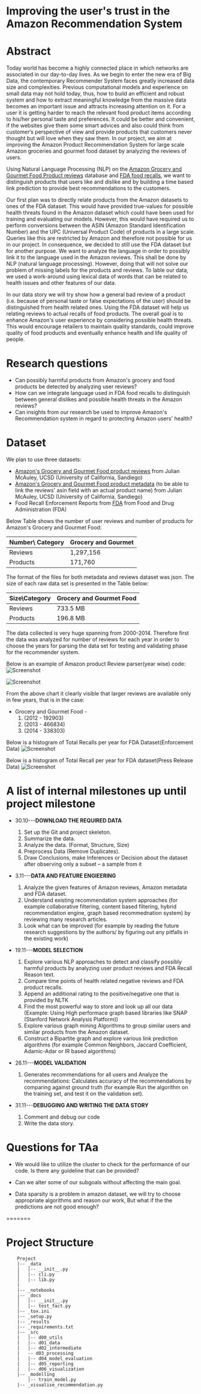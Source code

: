 # Improving the user's trust in the Amazon Recommendation System

# Abstract
 Today world has become a highly connected place in which networks are associated in our day-to-day lives. As we begin to enter the new era of Big Data, the contemporary Recommender System faces greatly increased data size and complexities. Previous computational models and experience on small data may not hold today, thus, how to build an efficient and robust system and how to extract meaningful knowledge from the massive data becomes an important issue and attracts increasing attention on it. For a user it is getting harder to reach the relevant food product items according to his/her personal taste and preferences. It could be better and convenient, if the websites give them some smart advices and also could think from customer‘s perspective of view and provide products that customers never thought but will love when they saw them. In our project, we aim at improving the Amazon Product Recommendation System for large scale Amazon groceries and gourmet food dataset by analyzing the reviews of users. 

Using Natural Language Processing (NLP) on the [Amazon Grocery and Gourmet Food Product reviews](http://jmcauley.ucsd.edu/data/amazon/) database and [FDA food recalls](https://open.fda.gov/downloads/), we want to distinguish products that users like and dislike and by building a time based link prediction to provide best recommendations to the customers. 

Our first plan was to directly relate products from the Amazon datasets to ones of the FDA dataset. This would have provided true-values for possible health threats found in the Amazon dataset which could have been used for training and evaluating our models. However, this would have required us to perform conversions between the ASIN (Amazon Standard Identification Number) and the UPC (Universal Product Code) of products in a large scale. Queries like this are restricted by Amazon and therefore not possible for us in our project. In consequence, we decided to still use the FDA dataset but for another purpose. We want to analyze the language in order to possibly link it to the language used in the Amazon reviews. This shall be done by NLP (natural language processing). However, doing that will not solve our problem of missing labels for the products and reviews. To lable our data, we used a work-around using lexical data of words that can be related to health issues and other features of our data.

In our data story we will try show how a general bad review of a product (i.e. because of personal taste or false expectations of the user) should be distinguished from health related ones. Using the FDA dataset will help us relating reviews to actual recalls of food products. The overall goal is to enhance Amazon's user experience by considering possible health threats. This would encourage retailers to maintain quality standards, could improve quality of food products and eventually enhance health and life quality of people.

# Research questions
* Can possibly harmful products from Amazon's grocery and food products be detected by analyzing user reviews?
* How can we integrate language used in FDA food recalls to distinguish between general dislikes and possible health threats in the Amazon reviews?
* Can insights from our research be used to improve Amazon's Recommendation system in regard to protecting Amazon users' health?

# Dataset

We plan to use three datasets:

* [Amazon's Grocery and Gourmet Food product reviews](http://jmcauley.ucsd.edu/data/amazon/) from Julian McAuley, UCSD (University of California, Sandiego)
* [Amazon's Grocery and Gourmet Food product metadata](http://jmcauley.ucsd.edu/data/amazon/) (to be able to link the reviews' asin field with an actual product name) from Julian McAuley, UCSD (University of California, Sandiego)
* Food Recall Enforcement Reports from [FDA](https://open.fda.gov/downloads/) from Food and Drug Administration (FDA)

Below Table shows the number of user reviews and number of products for Amazon's Grocery and Gourmet Food:


| Number\ Category  | Grocery and Gourmet  |
| ------------- | ------------- |
|Reviews  | 1,297,156   |
| Products  | 171,760  |

The format of the files for both metadata and reviews dataset was json. The size of each
raw data set is presented in the Table below:

| Size\Category  | Grocery and Gourmet Food  |
| ------------- | ------------- |
|Reviews  | 733.5 MB   |
| Products  | 196.8 MB  |



The data collected is very huge spanning from 2000-2014. Therefore first the data was
analyzed for number of reviews for each year in order to choose the years for parsing the
data set for testing and validating phase for the recommender system.

Below is an example of Amazon product Review parser(year wise) code:
![Screenshot](Review_Parser.png)

![Screenshot](histogram_year.png)


From the above chart it clearly visible that larger reviews are available only in few years,
that is in the case:
* Grocery and Gourmet Food -
     1. (2012 - 192903)
     2. (2013 - 466834)
     3. (2014 - 338303)


Below is a histogram of Total Recalls per year for FDA Dataset(Enforcement Data)
![Screenshot](histogram_year_recall.png)

Below is a histogram of Total Recall per year for FDA dataset(Press Release Data)
![Screenshot](histogram_year_recall_press.png)
        
# A list of internal milestones up until project milestone 

* 30.10---**DOWNLOAD THE REQUIRED DATA**
    
     1. Set up the Git and project skeleton.
     2. Summarize the data.
     3. Analyze the data. (Format, Structure, Size)
     4. Preprocess Data (Remove Duplicates).
     5. Draw Conclusions, make Inferences or Decision about the dataset after observing only a subset – a sample from it 

* 3.11---**DATA AND FEATURE ENGIEERING**

     1. Analyze the given features of Amazon reviews, Amazon metadata and FDA dataset.
     2. Understand existing recommendation system approaches (for example collaborative filtering, content based filtering, hybrid recommendation engine, graph based recommednation system) by reviewing many research articles.
     3. Look what can be improved (for example by reading the future research suggestions by the authors/ by figuring out any pitfalls in the existing work)
      
    

* 19.11---**MODEL SELECTION**

     1. Explore various NLP approaches to detect and classify possibly harmful products by analyzing user product reviews and FDA Recall Reason text.
     2. Compare time points of health related negative reviews and FDA product recalls.
     3. Append an additional rating to the positive/negative one that is provided by NLTK
     4. Find the most powerful way to store and look up all our data (Example:  Using High performace graph based libraries like SNAP (Stanford Network Analysis Platform))
     5. Explore various graph mining Algorithms to group similar users and similar products from the Amazon dataset.
     6. Construct a Bipartite graph and explore various link prediction algorithms (for example Common Neighbors, Jaccard Coefficient, Adamic-Adar or IR based algorithms)

    
* 26.11---**MODEL VALIDATION**

     1. Generates recommendations for all users and Analyze the recommendations: Calculates accuracy of the recommendations by comparing against ground truth (for example Run the algorithm on the training set, and test it on the validation set). 

* 31.11---**DEBUGGING AND WRITING THE DATA STORY**

     1. Comment and debug our code
     2. Write the data story.


# Questions for TAa
* We would like to utilize the cluster to check for the performance of our code. Is there any guideline that can be provided?

* Can we alter some of our subgoals without affecting the main goal.

* Data sparsity is a problem in amazon dataset, we will try to choose appropriate algorithms and reason our work, But what if the the predictions are not good enough? 





=======
# Project Structure
        Project
        |-- _data
        │   |-- __init__.py
        │   |-- cli.py
        │   |-- lib.py
        |
        |-- _notebooks
        |-- _docs
        │   |-- __init__.py
        │   |-- test_fact.py
        |-- _tox.ini
        |-- _setup.py
        |-- _results
        |-- _requirements.txt
        |-- _src
        |   |-- d00_utils
        |   |-- d01_data
        |   |-- d02_intermediate
        |   -- d03_processing
        |   |-- d04_model_evaluation
        |   |-- d05_reporting
        |   |-- d06_visualization
        |-- _modelling
            |-- train_model.py
        |-- _visualise_recommendation.py
